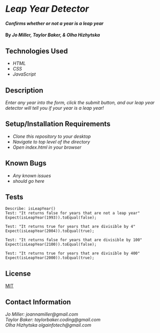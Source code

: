 # _Leap Year Detector_

#### _Confirms whether or not a year is a leap year_

#### By _**Jo Miller, Taylor Baker, & Olha Hizhytska**_

## Technologies Used

* _HTML_
* _CSS_
* _JavaScript_

## Description

_Enter any year into the form, click the submit button, and our leap year detector will tell you if your year is a leap year!_

## Setup/Installation Requirements

* _Clone this repository to your desktop_
* _Navigate to top level of the directory_
* _Open index.html in your browser_

## Known Bugs

* _Any known issues_
* _should go here_

## Tests

```
Describe: isLeapYear()
Test: "It returns false for years that are not a leap year"
Expect(isLeapYear(1993)).toEqual(false);

Test: "It returns true for years that are divisible by 4"
Expect(isLeapYear(2004)).toEqual(true);

Test: "It returns false for years that are divisible by 100"
Expect(isLeapYear(2100)).toEqual(false);

Test: "It returns true for years that are divisible by 400"
Expect(isLeapYear(2000)).toEqual(true);
```

## License

[MIT](LICENSE.txt)

## Contact Information

_Jo Miller: joannamiller@gmail.com_<br>
_Taylor Baker: taylorbaker.coding@gmail.com_<br>
_Olha Hizhytska olgainfotech@gmail.com_<br>
